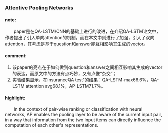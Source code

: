 ### Attentive Pooling Networks

#### note:
&emsp;&emsp;paper是在QA-LSTM/CNN的基础上进行的改进，在介绍QA-LSTM论文中，作者提出了引入单向attention的机制，而在本文中则进行了加强，引入了双向attention，其考虑是基于question和answer能互相影响其生成的vector。

#### comment:
  1. 该paper的亮点在于如何做到question和answer之间相互影响其生成的vector的表达，而原文中的方法有点巧妙，又有点像“杂交”；
  2. 实验结果显示，在insuranceQA test1的结果：QA-LSTM-max66.6%，QA-LSTM attention avg68.1%，AP-LSTM71.7%。

#### highlight:
&emsp;&emsp;In the context of pair-wise ranking or classification with neural networks, AP enables the pooling layer to be aware of the current input pair, in a way that information from the two input items can directly influence the computation of each other's representations.

